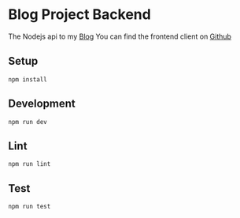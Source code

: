 # Blog Project Backend
The Nodejs api to my [Blog](https://complexlity-blog.vercel.app/)
You can find the frontend client on [Github](https://github.com/Complexlity/blog-client)

## Setup

```
npm install
```

## Development

```
npm run dev
```

## Lint

```
npm run lint
```

## Test

```
npm run test
```
